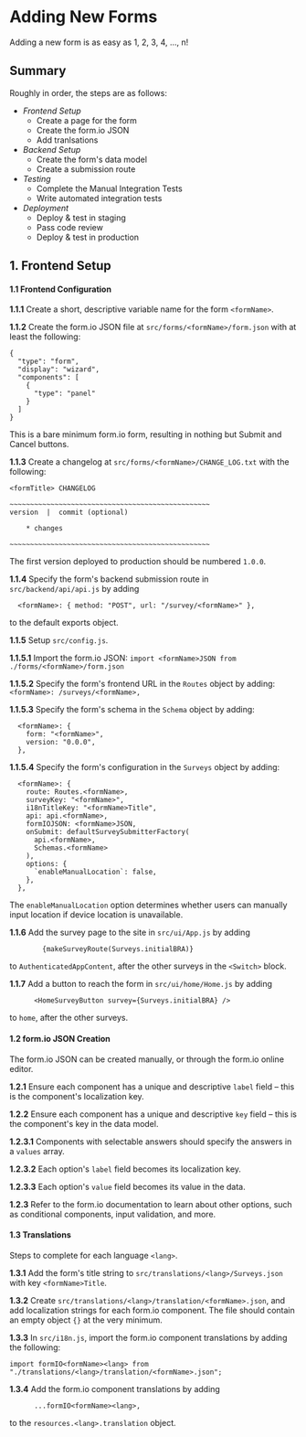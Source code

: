 # Adding New Forms

Adding a new form is as easy as 1, 2, 3, 4, ..., n!

## Summary

Roughly in order, the steps are as follows:

* _Frontend Setup_
  * Create a page for the form
  * Create the form.io JSON
  * Add tranlsations
* _Backend Setup_
  * Create the form's data model
  * Create a submission route
* _Testing_
  * Complete the Manual Integration Tests
  * Write automated integration tests
* _Deployment_
  * Deploy & test in staging
  * Pass code review
  * Deploy & test in production


## 1. Frontend Setup

#### 1.1 Frontend Configuration

**1.1.1** Create a short, descriptive variable name for the form `<formName>`.

**1.1.2** Create the form.io JSON file at `src/forms/<formName>/form.json` with at least the following:
```
{
  "type": "form",
  "display": "wizard",
  "components": [
    {
      "type": "panel"
    }
  ]
}
```
This is a bare minimum form.io form, resulting in nothing but Submit and Cancel buttons.

**1.1.3** Create a changelog at `src/forms/<formName>/CHANGE_LOG.txt` with the following:
```
<formTitle> CHANGELOG

~~~~~~~~~~~~~~~~~~~~~~~~~~~~~~~~~~~~~~~~~~~~~~~~~
version  |  commit (optional)

	* changes

~~~~~~~~~~~~~~~~~~~~~~~~~~~~~~~~~~~~~~~~~~~~~~~~~
```
The first version deployed to production should be numbered `1.0.0`.

**1.1.4** Specify the form's backend submission route in `src/backend/api/api.js` by adding 
```
  <formName>: { method: "POST", url: "/survey/<formName>" },
```
to the default exports object.

**1.1.5** Setup `src/config.js`.

**1.1.5.1** Import the form.io JSON:
`import <formName>JSON from ./forms/<formName>/form.json`

**1.1.5.2** Specify the form's frontend URL in the `Routes` object by adding:
`  <formName>: /surveys/<formName>,`

**1.1.5.3** Specify the form's schema in the `Schema` object by adding:
```
  <formName>: {
    form: "<formName>",
    version: "0.0.0",
  },
```

**1.1.5.4** Specify the form's configuration in the `Surveys` object by adding:
```
  <formName>: {
    route: Routes.<formName>,
    surveyKey: "<formName>",
    i18nTitleKey: "<formName>Title",
    api: api.<formName>,
    formIOJSON: <formName>JSON,
    onSubmit: defaultSurveySubmitterFactory(
      api.<formName>,
      Schemas.<formName>
    ),
    options: {
      `enableManualLocation`: false,
    },
  },
```
The `enableManualLocation` option determines whether users can manually input location if device location is unavailable.

**1.1.6** Add the survey page to the site in `src/ui/App.js` by adding 
```
        {makeSurveyRoute(Surveys.initialBRA)}
```
to `AuthenticatedAppContent`, after the other surveys in the `<Switch>` block.

**1.1.7** Add a button to reach the form in `src/ui/home/Home.js` by adding
```
      <HomeSurveyButton survey={Surveys.initialBRA} />
```
to `home`, after the other surveys.

#### 1.2 form.io JSON Creation

The form.io JSON can be created manually, or through the form.io online editor.

**1.2.1** Ensure each component has a unique and descriptive `label` field – this is the component's localization key.

**1.2.2** Ensure each component has a unique and descriptive `key` field – this is the component's key in the data model.

**1.2.3.1** Components with selectable answers should specify the answers in a `values` array.

**1.2.3.2** Each option's `label` field becomes its localization key.

**1.2.3.3** Each option's `value` field becomes its value in the data.

**1.2.3** Refer to the form.io documentation to learn about other options, such as conditional components, input validation, and more.

#### 1.3 Translations

Steps to complete for each language `<lang>`.

**1.3.1** Add the form's title string to `src/translations/<lang>/Surveys.json` with key `<formName>Title`.

**1.3.2** Create `src/translations/<lang>/translation/<formName>.json`, and add localization strings for each form.io component.
The file should contain an empty object `{}` at the very minimum.

**1.3.3** In `src/i18n.js`, import the form.io component translations by adding the following:
```
import formIO<formName><lang> from "./translations/<lang>/translation/<formName>.json";
```

**1.3.4** Add the form.io component translations by adding 
```
      ...formIO<formName><lang>,
```
to the `resources.<lang>.translation` object.